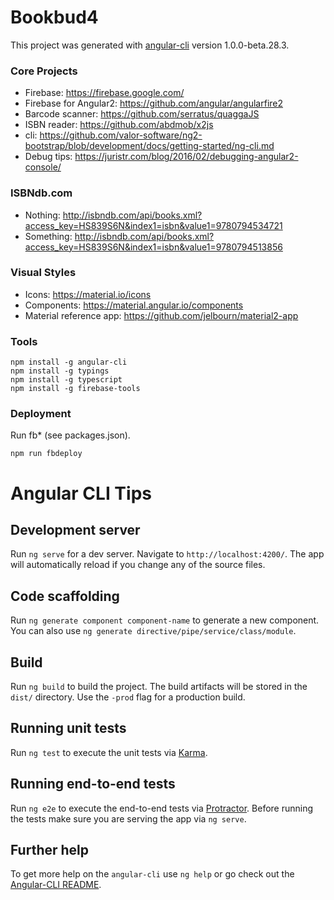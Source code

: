 # Bookbud4

This project was generated with [angular-cli](https://github.com/angular/angular-cli) version 1.0.0-beta.28.3.

### Core Projects
- Firebase: https://firebase.google.com/
- Firebase for Angular2: https://github.com/angular/angularfire2
- Barcode scanner: https://github.com/serratus/quaggaJS
- ISBN reader: https://github.com/abdmob/x2js
- cli: https://github.com/valor-software/ng2-bootstrap/blob/development/docs/getting-started/ng-cli.md
- Debug tips: https://juristr.com/blog/2016/02/debugging-angular2-console/

### ISBNdb.com
- Nothing: http://isbndb.com/api/books.xml?access_key=HS839S6N&index1=isbn&value1=9780794534721
- Something: http://isbndb.com/api/books.xml?access_key=HS839S6N&index1=isbn&value1=9780794513856

### Visual Styles
- Icons: https://material.io/icons
- Components: https://material.angular.io/components
- Material reference app: https://github.com/jelbourn/material2-app

### Tools

    npm install -g angular-cli
    npm install -g typings
    npm install -g typescript
    npm install -g firebase-tools

### Deployment
Run fb* (see packages.json).

    npm run fbdeploy

# Angular CLI Tips

## Development server
Run `ng serve` for a dev server. Navigate to `http://localhost:4200/`. The app will automatically reload if you change any of the source files.

## Code scaffolding

Run `ng generate component component-name` to generate a new component. You can also use `ng generate directive/pipe/service/class/module`.

## Build

Run `ng build` to build the project. The build artifacts will be stored in the `dist/` directory. Use the `-prod` flag for a production build.

## Running unit tests

Run `ng test` to execute the unit tests via [Karma](https://karma-runner.github.io).

## Running end-to-end tests

Run `ng e2e` to execute the end-to-end tests via [Protractor](http://www.protractortest.org/).
Before running the tests make sure you are serving the app via `ng serve`.

## Further help

To get more help on the `angular-cli` use `ng help` or go check out the [Angular-CLI README](https://github.com/angular/angular-cli/blob/master/README.md).
